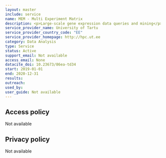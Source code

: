 ```yaml
---
layout: master
include: service
name: MEM - Multi Experiment Matrix
description: <p>Large-scale gene expression data queries and mining</p>
service_provider_name: University of Tartu
service_provider_country_code: "EE"
service_provider_homepage: http://hpc.ut.ee
category: Data Analysis
type: Service
status: Active
support_email: Not available
access_email: None
datacite_doi: 10.23673/86ea-td34
start: 2019-01-01
end: 2020-12-31
results:
outreach:
used_by: 
user_guide: Not available
---
```



## Access policy
Not available

## Privacy policy
Not available
